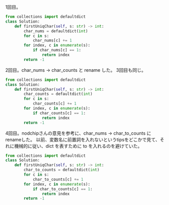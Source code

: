 1回目。

```py
from collections import defaultdict
class Solution:
    def firstUniqChar(self, s: str) -> int:
        char_nums = defaultdict(int)
        for c in s:
            char_nums[c] += 1
        for index, c in enumerate(s):
            if char_nums[c] == 1:
                return index
        return -1
```

2回目。char_nums -> char_counts と rename した。 3回目も同じ。

```py
from collections import defaultdict
class Solution:
    def firstUniqChar(self, s: str) -> int:
        char_counts = defaultdict(int)
        for c in s:
            char_counts[c] += 1
        for index, c in enumerate(s):
            if char_counts[c] == 1:
                return index
        return -1
```

4回目。nodchipさんの意見を参考に、char_nums -> char_to_counts にrenameした。
以前、変数名に前置詞を入れないというtipsをどこかで見て、それに機械的に従い、dict を表すために to を入れるのを避けていた。

```py
from collections import defaultdict
class Solution:
    def firstUniqChar(self, s: str) -> int:
        char_to_counts = defaultdict(int)
        for c in s:
            char_to_counts[c] += 1
        for index, c in enumerate(s):
            if char_to_counts[c] == 1:
                return index
        return -1
```
